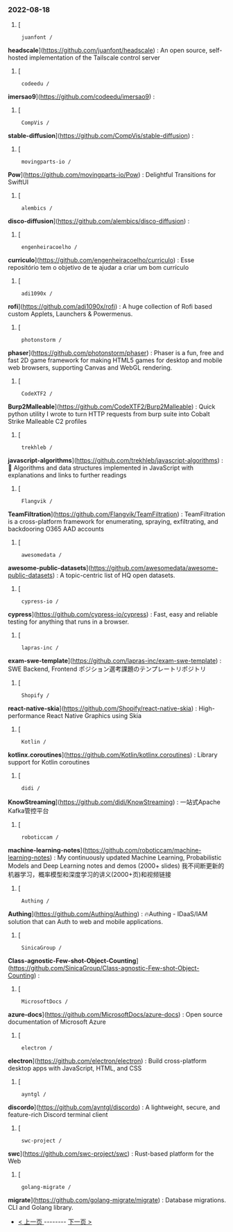 ### 2022-08-18 
1. [
    

        juanfont /
**headscale**](https://github.com/juanfont/headscale) : An open source, self-hosted implementation of the Tailscale control server
1. [
    

        codeedu /
**imersao9**](https://github.com/codeedu/imersao9) : 
1. [
    

        CompVis /
**stable-diffusion**](https://github.com/CompVis/stable-diffusion) : 
1. [
    

        movingparts-io /
**Pow**](https://github.com/movingparts-io/Pow) : Delightful Transitions for SwiftUI
1. [
    

        alembics /
**disco-diffusion**](https://github.com/alembics/disco-diffusion) : 
1. [
    

        engenheiracoelho /
**curriculo**](https://github.com/engenheiracoelho/curriculo) : Esse repositório tem o objetivo de te ajudar a criar um bom currículo
1. [
    

        adi1090x /
**rofi**](https://github.com/adi1090x/rofi) : A huge collection of Rofi based custom Applets, Launchers & Powermenus.
1. [
    

        photonstorm /
**phaser**](https://github.com/photonstorm/phaser) : Phaser is a fun, free and fast 2D game framework for making HTML5 games for desktop and mobile web browsers, supporting Canvas and WebGL rendering.
1. [
    

        CodeXTF2 /
**Burp2Malleable**](https://github.com/CodeXTF2/Burp2Malleable) : Quick python utility I wrote to turn HTTP requests from burp suite into Cobalt Strike Malleable C2 profiles
1. [
    

        trekhleb /
**javascript-algorithms**](https://github.com/trekhleb/javascript-algorithms) : 📝 Algorithms and data structures implemented in JavaScript with explanations and links to further readings
1. [
    

        Flangvik /
**TeamFiltration**](https://github.com/Flangvik/TeamFiltration) : TeamFiltration is a cross-platform framework for enumerating, spraying, exfiltrating, and backdooring O365 AAD accounts
1. [
    

        awesomedata /
**awesome-public-datasets**](https://github.com/awesomedata/awesome-public-datasets) : A topic-centric list of HQ open datasets.
1. [
    

        cypress-io /
**cypress**](https://github.com/cypress-io/cypress) : Fast, easy and reliable testing for anything that runs in a browser.
1. [
    

        lapras-inc /
**exam-swe-template**](https://github.com/lapras-inc/exam-swe-template) : SWE Backend, Frontend ポジション選考課題のテンプレートリポジトリ
1. [
    

        Shopify /
**react-native-skia**](https://github.com/Shopify/react-native-skia) : High-performance React Native Graphics using Skia
1. [
    

        Kotlin /
**kotlinx.coroutines**](https://github.com/Kotlin/kotlinx.coroutines) : Library support for Kotlin coroutines
1. [
    

        didi /
**KnowStreaming**](https://github.com/didi/KnowStreaming) : 一站式Apache Kafka管控平台
1. [
    

        roboticcam /
**machine-learning-notes**](https://github.com/roboticcam/machine-learning-notes) : My continuously updated Machine Learning, Probabilistic Models and Deep Learning notes and demos (2000+ slides) 我不间断更新的机器学习，概率模型和深度学习的讲义(2000+页)和视频链接
1. [
    

        Authing /
**Authing**](https://github.com/Authing/Authing) : 🔥Authing - IDaaS/IAM solution that can Auth to web and mobile applications.
1. [
    

        SinicaGroup /
**Class-agnostic-Few-shot-Object-Counting**](https://github.com/SinicaGroup/Class-agnostic-Few-shot-Object-Counting) : 
1. [
    

        MicrosoftDocs /
**azure-docs**](https://github.com/MicrosoftDocs/azure-docs) : Open source documentation of Microsoft Azure
1. [
    

        electron /
**electron**](https://github.com/electron/electron) : Build cross-platform desktop apps with JavaScript, HTML, and CSS
1. [
    

        ayntgl /
**discordo**](https://github.com/ayntgl/discordo) : A lightweight, secure, and feature-rich Discord terminal client
1. [
    

        swc-project /
**swc**](https://github.com/swc-project/swc) : Rust-based platform for the Web
1. [
    

        golang-migrate /
**migrate**](https://github.com/golang-migrate/migrate) : Database migrations. CLI and Golang library. 

- [ < 上一页 ](https://github.com/able8/github-trending-daily-record/blob/master/2022-08-17.md) -------- [ 下一页 > ](https://github.com/able8/github-trending-daily-record/blob/master/2022-08-19.md)